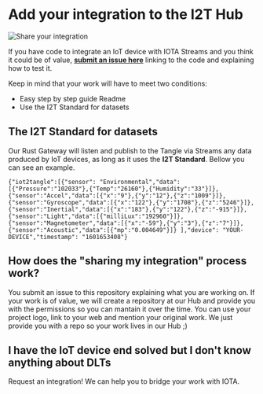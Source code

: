 # Add your integration to the I2T Hub

![Share your integration](https://iot2tangle.io/assets/screenshots/i2t-jumbotron.jpg)

If you have code to integrate an IoT device with IOTA Streams and you think it could be of value, [**submit an issue here**](https://github.com/iot2tangle/integrations/issues) linking to the code and explaining how to test it. 

Keep in mind that your work will have to meet two conditions:

- Easy step by step guide Readme 
- Use the I2T Standard for datasets

## The I2T Standard for datasets

Our Rust Gateway will listen and publish to the Tangle via Streams any data produced by IoT devices, as long as it uses 
the **I2T Standard**. Bellow you can see an example. 

```
{"iot2tangle":[{"sensor": "Environmental","data":[{"Pressure":"102033"},{"Temp":"26160"},{"Humidity":"33"}]},{"sensor":"Accel","data":[{"x":"9"},{"y":"12"},{"z":"1009"}]},{"sensor":"Gyroscope","data":[{"x":"122"},{"y":"1708"},{"z":"5246"}]},{"sensor":"Inertial","data":[{"x":"183"},{"y":"122"},{"z":"-915"}]},{"sensor":"Light","data":[{"milliLux":"192960"}]},{"sensor":"Magnetometer","data":[{"x":"-59"},{"y":"3"},{"z":"7"}]},{"sensor":"Acoustic","data":[{"mp":"0.004649"}]} ],"device": "YOUR-DEVICE","timestamp": "1601653408"}
```

## How does the "sharing my integration" process work?

You submit an issue to this repository explaining what you are working on. If your work is of value, we will create a repository at our Hub and provide you with the permissions so you can mantain it over the time. You can use your project logo, link to your web and mention your original work. We just provide you with a repo so your work lives in our Hub ;)

## I have the IoT device end solved but I don't know anything about DLTs

Request an integration! We can help you to bridge your work with IOTA.





